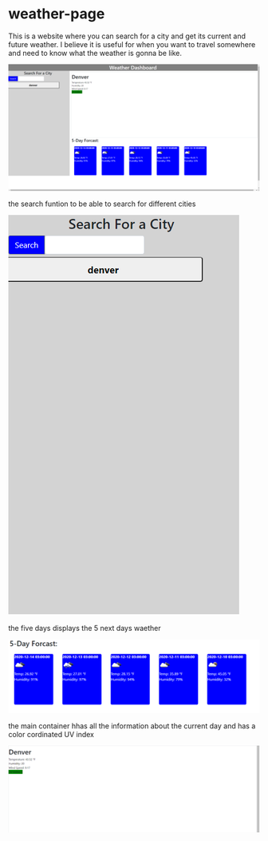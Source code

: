 # weather-page

This is a website where you can search for a city and get its current and future weather. I believe it is useful for when you want to travel somewhere and need to know what the weather is gonna be like. 


![images](\images\weather.png)


the search funtion to be able to search for different cities


![images](\images\search.png)


the five days displays the 5 next days waether


![images](\images\5-days.png)


the main container hhas all the information about the current day and has a color cordinated UV index


![images](\images\currentDay.png)


